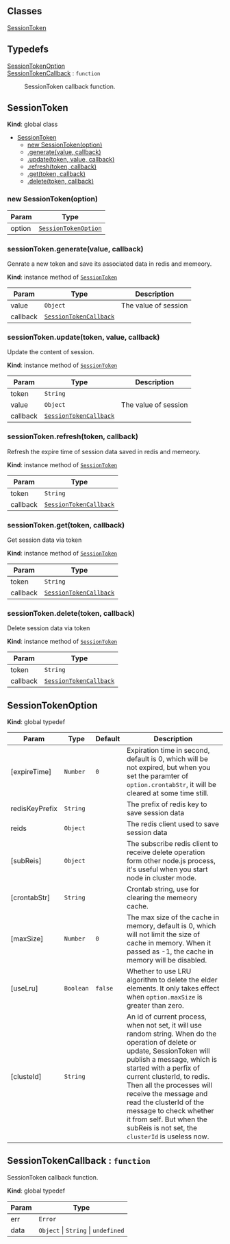 ## Classes

<dl>
<dt><a href="#SessionToken">SessionToken</a></dt>
<dd></dd>
</dl>

## Typedefs

<dl>
<dt><a href="#SessionTokenOption">SessionTokenOption</a></dt>
<dd></dd>
<dt><a href="#SessionTokenCallback">SessionTokenCallback</a> : <code>function</code></dt>
<dd><p>SessionToken callback function.</p>
</dd>
</dl>

<a name="SessionToken"></a>

## SessionToken
**Kind**: global class  

* [SessionToken](#SessionToken)
    * [new SessionToken(option)](#new_SessionToken_new)
    * [.generate(value, callback)](#SessionToken+generate)
    * [.update(token, value, callback)](#SessionToken+update)
    * [.refresh(token, callback)](#SessionToken+refresh)
    * [.get(token, callback)](#SessionToken+get)
    * [.delete(token, callback)](#SessionToken+delete)

<a name="new_SessionToken_new"></a>

### new SessionToken(option)

| Param | Type |
| --- | --- |
| option | [<code>SessionTokenOption</code>](#SessionTokenOption) | 

<a name="SessionToken+generate"></a>

### sessionToken.generate(value, callback)
Genrate a new token and save its associated data in redis and memeory.

**Kind**: instance method of [<code>SessionToken</code>](#SessionToken)  

| Param | Type | Description |
| --- | --- | --- |
| value | <code>Object</code> | The value of session |
| callback | [<code>SessionTokenCallback</code>](#SessionTokenCallback) |  |

<a name="SessionToken+update"></a>

### sessionToken.update(token, value, callback)
Update the content of session.

**Kind**: instance method of [<code>SessionToken</code>](#SessionToken)  

| Param | Type | Description |
| --- | --- | --- |
| token | <code>String</code> |  |
| value | <code>Object</code> | The value of session |
| callback | [<code>SessionTokenCallback</code>](#SessionTokenCallback) |  |

<a name="SessionToken+refresh"></a>

### sessionToken.refresh(token, callback)
Refresh the expire time of session data saved in redis and memeory.

**Kind**: instance method of [<code>SessionToken</code>](#SessionToken)  

| Param | Type |
| --- | --- |
| token | <code>String</code> | 
| callback | [<code>SessionTokenCallback</code>](#SessionTokenCallback) | 

<a name="SessionToken+get"></a>

### sessionToken.get(token, callback)
Get session data via token

**Kind**: instance method of [<code>SessionToken</code>](#SessionToken)  

| Param | Type |
| --- | --- |
| token | <code>String</code> | 
| callback | [<code>SessionTokenCallback</code>](#SessionTokenCallback) | 

<a name="SessionToken+delete"></a>

### sessionToken.delete(token, callback)
Delete session data via token

**Kind**: instance method of [<code>SessionToken</code>](#SessionToken)  

| Param | Type |
| --- | --- |
| token | <code>String</code> | 
| callback | [<code>SessionTokenCallback</code>](#SessionTokenCallback) | 

<a name="SessionTokenOption"></a>

## SessionTokenOption
**Kind**: global typedef  

| Param | Type | Default | Description |
| --- | --- | --- | --- |
| [expireTime] | <code>Number</code> | <code>0</code> | Expiration time in second, default is 0, which will be not expired, but when you set the paramter of `option.crontabStr`, it will be cleared at some time still. |
| redisKeyPrefix | <code>String</code> |  | The prefix of redis key to save session data |
| reids | <code>Object</code> |  | The redis client used to save session data |
| [subReis] | <code>Object</code> |  | The subscribe redis client to receive delete operation form other node.js process, it's useful when you start node in cluster mode. |
| [crontabStr] | <code>String</code> |  | Crontab string, use for clearing the memeory cache. |
| [maxSize] | <code>Number</code> | <code>0</code> | The max size of the cache in memory, default is 0, which will not limit the size of cache in memory. When it passed as -1, the cache in memory will be disabled. |
| [useLru] | <code>Boolean</code> | <code>false</code> | Whether to use LRU algorithm to delete the elder elements. It only takes effect when `option.maxSize` is greater than zero. |
| [clusteId] | <code>String</code> |  | An id of current process, when not set, it will use random string.  When do the operation of delete or update, SessionToken will publish a message, which is started with a perfix of current clusterId, to redis. Then all the  processes will receive the message  and read the clusterId of the message to check whether it from self. But when the subReis is not set, the `clusterId` is useless now. |

<a name="SessionTokenCallback"></a>

## SessionTokenCallback : <code>function</code>
SessionToken callback function.

**Kind**: global typedef  

| Param | Type |
| --- | --- |
| err | <code>Error</code> | 
| data | <code>Object</code> \| <code>String</code> \| <code>undefined</code> | 

